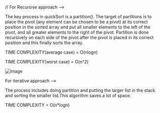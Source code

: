 // For Recursive approach -->

The key process in quickSort is a partition().
The target of partitions is to place the pivot (any element can be chosen to be a pivot) at its correct position in the sorted array and put all smaller elements to the left of the pivot, and all greater elements to the right of the pivot. 
Partition is done recursively on each side of the pivot after the pivot is placed in its correct position and this finally sorts the array.

TIME COMPLEXITY(average case) = O(nlogn)

TIME COMPLEXITY(worst case) = O(n^2)

![image](https://github.com/Aayushgupta218/Algorithms-and-complexities/assets/121601377/5e7e7cd5-15df-4e7b-af22-784dee2de87c)

For iterative approach -->

The process includes doing partition and putting the larger list in the stack and sorting the smaller list.This algorithm saves a lot of space.

TIME COMPLEXITY = O(n*logn)

